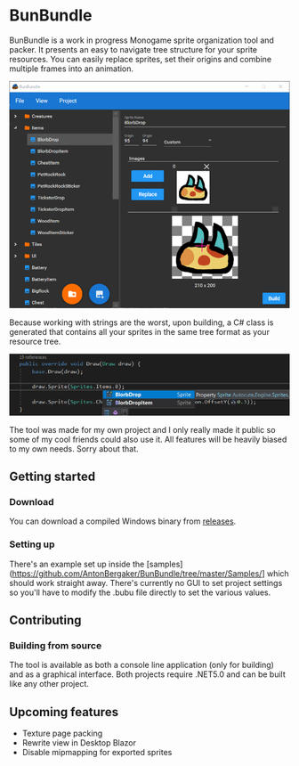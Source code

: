 # BunBundle
BunBundle is a work in progress Monogame sprite organization tool and packer. It presents an easy to navigate tree structure for your sprite resources.
You can easily replace sprites, set their origins and combine multiple frames into an animation.

![Image of editor](https://github.com/AntonBergaker/BunBundle/blob/master/MarketingMaterial/InsideEditor.png?raw=true "Image of editor")

Because working with strings are the worst, upon building, a C# class is generated that contains all your sprites in the same tree format as your resource tree.

![Image of Visual Studio](https://github.com/AntonBergaker/BunBundle/blob/master/MarketingMaterial/StaticAvailable.png?raw=true "Static sprite access")

The tool was made for my own project and I only really made it public so some of my cool friends could also use it. All features will be heavily biased to my own needs. Sorry about that.

## Getting started

### Download
You can download a compiled Windows binary from [releases](https://github.com/AntonBergaker/BunBundle/releases/latest).

### Setting up
There's an example set up inside the [samples](https://github.com/AntonBergaker/BunBundle/tree/master/Samples/] which should work straight away. There's currently no GUI to set project settings so you'll have to modify the .bubu file directly to set the various values.

## Contributing

### Building from source
The tool is available as both a console line application (only for building) and as a graphical interface. Both projects require .NET5.0 and can be built like any other project.


## Upcoming features
* Texture page packing
* Rewrite view in Desktop Blazor
* Disable mipmapping for exported sprites

